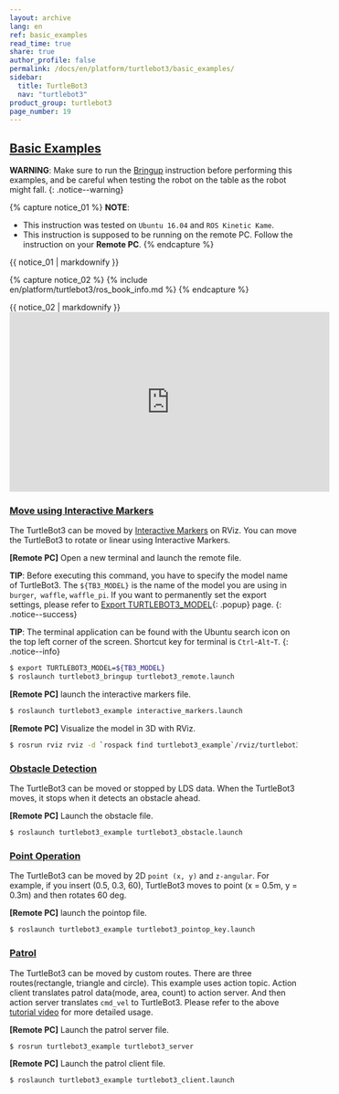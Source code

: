 ```yaml
---
layout: archive
lang: en
ref: basic_examples
read_time: true
share: true
author_profile: false
permalink: /docs/en/platform/turtlebot3/basic_examples/
sidebar:
  title: TurtleBot3
  nav: "turtlebot3"
product_group: turtlebot3
page_number: 19
---
```


<div style="counter-reset: h1 8"></div>
<div style="counter-reset: h2 2"></div>

<!--[dummy Header 1]>
  <h1 id="basic-operation"><a href="#basic-operation">Basic Operation</a></h1>
<![end dummy Header 1]-->

## [Basic Examples](#basic-examples)

**WARNING**: Make sure to run the [Bringup][bringup] instruction before performing this examples, and be careful when testing the robot on the table as the robot might fall.
{: .notice--warning}

{% capture notice_01 %}
**NOTE**:
- This instruction was tested on `Ubuntu 16.04` and `ROS Kinetic Kame`.
- This instruction is supposed to be running on the remote PC. Follow the instruction on your **Remote PC**.
{% endcapture %}
<div class="notice--info">{{ notice_01 | markdownify }}</div>

{% capture notice_02 %}
{% include en/platform/turtlebot3/ros_book_info.md %}
{% endcapture %}
<div class="notice--success">{{ notice_02 | markdownify }}</div>

<iframe width="560" height="315" src="https://www.youtube.com/embed/Xg1pKFQY5p4" frameborder="0" allow="autoplay; encrypted-media" allowfullscreen></iframe>

### [Move using Interactive Markers](#move-using-interactive-markers)

The TurtleBot3 can be moved by [Interactive Markers][interactive_markers] on RViz. You can move the TurtleBot3 to rotate or linear using Interactive Markers.

**[Remote PC]** Open a new terminal and launch the remote file.

**TIP**: Before executing this command, you have to specify the model name of TurtleBot3. The `${TB3_MODEL}` is the name of the model you are using in `burger`,` waffle`, `waffle_pi`. If you want to permanently set the export settings, please refer to [Export TURTLEBOT3_MODEL][export_turtlebot3_model]{: .popup} page.
{: .notice--success}

**TIP**: The terminal application can be found with the Ubuntu search icon on the top left corner of the screen. Shortcut key for terminal is `Ctrl`-`Alt`-`T`.
{: .notice--info}

``` bash
$ export TURTLEBOT3_MODEL=${TB3_MODEL}
$ roslaunch turtlebot3_bringup turtlebot3_remote.launch
```

**[Remote PC]** launch the interactive markers file.
``` bash
$ roslaunch turtlebot3_example interactive_markers.launch
```

**[Remote PC]** Visualize the model in 3D with RViz.
``` bash
$ rosrun rviz rviz -d `rospack find turtlebot3_example`/rviz/turtlebot3_interactive.rviz
```

### [Obstacle Detection](#obstacle-detection)

The TurtleBot3 can be moved or stopped by LDS data. When the TurtleBot3 moves, it stops when it detects an obstacle ahead.

**[Remote PC]** Launch the obstacle file.
``` bash
$ roslaunch turtlebot3_example turtlebot3_obstacle.launch
```

### [Point Operation](#point-operation)

The TurtleBot3 can be moved by 2D `point (x, y)` and `z-angular`. For example, if you insert (0.5, 0.3, 60), TurtleBot3 moves to point (x = 0.5m, y = 0.3m) and then rotates 60 deg.

**[Remote PC]** launch the pointop file.
``` bash
$ roslaunch turtlebot3_example turtlebot3_pointop_key.launch
```

### [Patrol](#patrol)

The TurtleBot3 can be moved by custom routes. There are three routes(rectangle, triangle and circle). This example uses action topic. Action client translates patrol data(mode, area, count) to action server. And then action server translates `cmd_vel` to TurtleBot3. Please refer to the above [tutorial video][tutorial_video] for more detailed usage.

**[Remote PC]** Launch the patrol server file.
``` bash
$ rosrun turtlebot3_example turtlebot3_server
```
**[Remote PC]** Launch the patrol client file.
``` bash
$ roslaunch turtlebot3_example turtlebot3_client.launch
```

[bringup]: /docs/en/platform/turtlebot3/bringup/#bringup
[interactive_markers]: http://wiki.ros.org/interactive_markers
[tutorial_video]: https://youtu.be/Xg1pKFQY5p4
[export_turtlebot3_model]: /docs/en/platform/turtlebot3/export_turtlebot3_model
